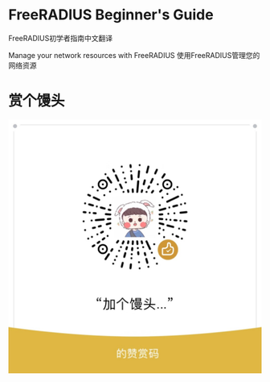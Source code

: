 # FreeRADIUS Beginner's Guide 
FreeRADIUS初学者指南中文翻译

Manage your network resources with FreeRADIUS
使用FreeRADIUS管理您的网络资源

# 赏个馒头
![Appreciate](https://github.com/lsqms/FreeRADIUS-Beginner-s-Guide/blob/master/Appreciate.jpg?raw=true)